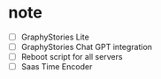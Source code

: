 # note
- [ ] GraphyStories Lite
- [ ] GraphyStories Chat GPT integration
- [ ] Reboot script for all servers
- [ ] Saas Time Encoder
